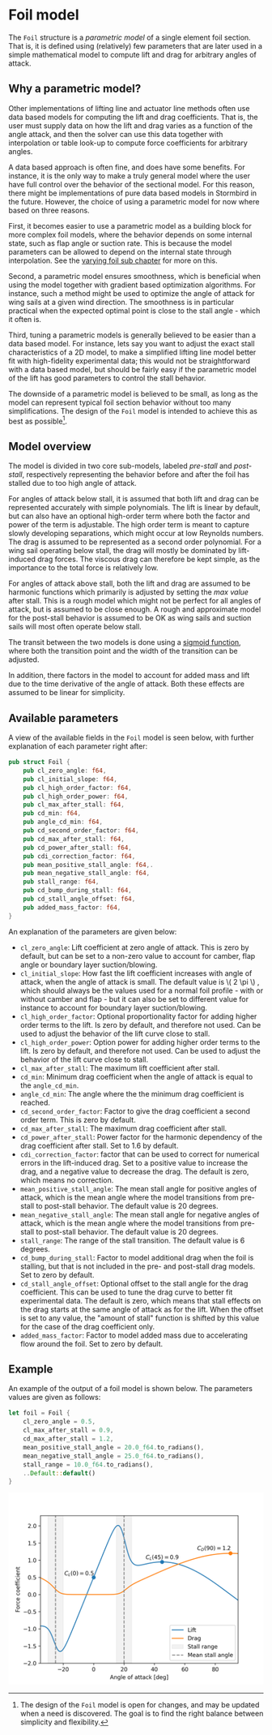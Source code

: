 # Foil model

The `Foil` structure is a *parametric model* of a single element foil section. That is, it is defined using (relatively) few parameters that are later used in a simple mathematical model to compute lift and drag for arbitrary angles of attack.

## Why a parametric model?
Other implementations of lifting line and actuator line methods often use data based models for computing the lift and drag coefficients. That is, the user must supply data on how the lift and drag varies as a function of the angle attack, and then the solver can use this data together with interpolation or table look-up to compute force coefficients for arbitrary angles.

A data based approach is often fine, and does have some benefits. For instance, it is the only way to make a truly general model where the user have full control over the behavior of the sectional model. For this reason, there might be implementations of pure data based models in Stormbird in the future. However, the choice of using a parametric model for now where based on three reasons.

First, it becomes easier to use a parametric model as a building block for more complex foil models, where the behavior depends on some internal state, such as flap angle or suction rate. This is because the model parameters can be allowed to depend on the internal state through interpolation. See the [varying foil sub chapter](./varying_foil_model.md) for more on this.

Second, a parametric model ensures smoothness, which is beneficial when using the model together with gradient based optimization algorithms. For instance, such a method might be used to optimize the angle of attack for wing sails at a given wind direction. The smoothness is in particular practical when the expected optimal point is close to the stall angle - which it often is.

Third, tuning a parametric models is generally believed to be easier than a data based model. For instance, lets say you want to adjust the exact stall characteristics of a 2D model, to make a simplified lifting line model better fit with high-fidelity experimental data; this would not be straightforward with a data based model, but should be fairly easy if the parametric model of the lift has good parameters to control the stall behavior.

The downside of a parametric model is believed to be small, as long as the model can represent typical foil section behavior without too many simplifications. The design of the `Foil` model is intended to achieve this as best as possible[^update_to_model_note].

[^update_to_model_note]: The design of the `Foil` model is open for changes, and may be updated when a need is discovered. The goal is to find the right balance between simplicity and flexibility.

## Model overview
The model is divided in two core sub-models, labeled *pre-stall* and *post-stall*, respectively representing the behavior before and after the foil has stalled due to too high angle of attack.

For angles of attack below stall, it is assumed that both lift and drag can be represented accurately with simple polynomials. The lift is linear by default, but can also have an optional high-order term where both the factor and power of the term is adjustable. The high order term is meant to capture slowly developing separations, which might occur at low Reynolds numbers. The drag is assumed to be represented as a second order polynomial. For a wing sail operating below stall, the drag will mostly be dominated by lift-induced drag forces. The viscous drag can therefore be kept simple, as the importance to the total force is relatively low.

For angles of attack above stall, both the lift and drag are assumed to be harmonic functions which primarily is adjusted by setting the *max value* after stall. This is a rough model which might not be perfect for all angles of attack, but is assumed to be close enough. A rough and approximate model for the post-stall behavior is assumed to be OK as wing sails and suction sails will most often operate below stall.

The transit between the two models is done using a [sigmoid function](https://en.wikipedia.org/wiki/Sigmoid_function), where both the transition point and the width of the transition can be adjusted.

In addition, there factors in the model to account for added mass and lift due to the time derivative of the angle of attack. Both these effects are assumed to be linear for simplicity.

## Available parameters

A view of the available fields in the `Foil` model is seen below, with further explanation of each parameter right after:

```rust
pub struct Foil {
    pub cl_zero_angle: f64,
    pub cl_initial_slope: f64,
    pub cl_high_order_factor: f64,
    pub cl_high_order_power: f64,
    pub cl_max_after_stall: f64,
    pub cd_min: f64,
    pub angle_cd_min: f64,
    pub cd_second_order_factor: f64,
    pub cd_max_after_stall: f64,
    pub cd_power_after_stall: f64,
    pub cdi_correction_factor: f64,
    pub mean_positive_stall_angle: f64,.
    pub mean_negative_stall_angle: f64,
    pub stall_range: f64,
    pub cd_bump_during_stall: f64,
    pub cd_stall_angle_offset: f64,
    pub added_mass_factor: f64,
}
```

An explanation of the parameters are given below:

- `cl_zero_angle`: Lift coefficient at zero angle of attack. This is zero by default, but can be set to a non-zero value to account for camber, flap angle or boundary layer suction/blowing.
- `cl_initial_slope`: How fast the lift coefficient increases with angle of attack, when the angle of attack is small. The default value is \\( 2 \pi \\) , which should always be the values used for a normal foil profile - with or without camber and flap - but it can also be set to different value for instance to account for boundary layer suction/blowing.
- `cl_high_order_factor`: Optional proportionality factor for adding higher order terms to the lift. Is zero by default, and therefore not used. Can be used to adjust the behavior of the lift curve close to stall.
- `cl_high_order_power`: Option power for adding higher order terms to the lift. Is zero by default, and therefore not used. Can be used to adjust the behavior of the lift curve close to stall.
- `cl_max_after_stall`: The maximum lift coefficient after stall.
- `cd_min`: Minimum drag coefficient when the angle of attack is equal to the `angle_cd_min`.
- `angle_cd_min`: The angle where the the minimum drag coefficient is reached.
- `cd_second_order_factor`: Factor to give the drag coefficient a second order term. This is zero by default.
- `cd_max_after_stall`: The maximum drag coefficient after stall.
- `cd_power_after_stall`: Power factor for the harmonic dependency of the drag coefficient after stall. Set to 1.6 by default.
- `cdi_correction_factor`: factor that can be used to correct for numerical errors in the lift-induced drag. Set to a positive value to increase the drag, and a negative value to decrease the drag. The default is zero, which means no correction.
- `mean_positive_stall_angle`: The mean stall angle for positive angles of attack, which is the mean angle where the model transitions from pre-stall to post-stall behavior. The default value is 20 degrees.
- `mean_negative_stall_angle`: The mean stall angle for negative angles of attack, which is the mean angle where the model transitions from pre-stall to post-stall behavior. The default value is 20 degrees.
- `stall_range`: The range of the stall transition. The default value is 6 degrees.
- `cd_bump_during_stall`: Factor to model additional drag when the foil is stalling, but that is not included in the pre- and post-stall drag models. Set to zero by default.
- `cd_stall_angle_offset`: Optional offset to the stall angle for the drag coefficient. This can be used to tune the drag curve to better fit experimental data. The default is zero, which means that stall effects on the drag starts at the same angle of attack as for the lift. When the offset is set to any value, the "amount of stall" function is shifted by this value for the case of the drag coefficient only.
- `added_mass_factor`: Factor to model added mass due to accelerating flow around the foil. Set to zero by default.

## Example

An example of the output of a foil model is shown below. The parameters values are given as follows:

```rust
let foil = Foil {
    cl_zero_angle = 0.5,
    cl_max_after_stall = 0.9,
    cd_max_after_stall = 1.2,
    mean_positive_stall_angle = 20.0_f64.to_radians(),
    mean_negative_stall_angle = 25.0_f64.to_radians(),
    stall_range = 10.0_f64.to_radians(),
    ..Default::default()
}

```

![Foil model example](figures/foil_model_example.png)
